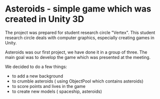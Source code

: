 # Asteroids - simple game which was created in Unity 3D

The project was prepared for student research circle "Vertex". This student research circle deals with computer graphics, especially creating games in Unity.

Asteroids was our first project, we have done it in a group of three. The main goal was to develop the game which was presented at the meeting.

We decided to do a few things:

* to add a new background
* to crumble asteroids ( using ObjectPool which contains asteroids)
* to score points and lives in the game
* to create new models ( spaceship, asteroids)

